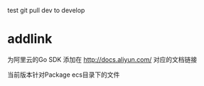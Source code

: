 test git pull
dev to develop
# addlink
为阿里云的Go SDK 添加在 http://docs.aliyun.com/ 对应的文档链接

当前版本针对Package ecs目录下的文件
